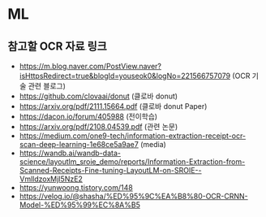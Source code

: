 # ML

## 참고할 OCR 자료 링크

* https://m.blog.naver.com/PostView.naver?isHttpsRedirect=true&blogId=youseok0&logNo=221566757079 (OCR 기술 관련 블로그)
* https://github.com/clovaai/donut (클로바 donut)
* https://arxiv.org/pdf/2111.15664.pdf (클로바 donut Paper)
* https://dacon.io/forum/405988 (전이학습)
* https://arxiv.org/pdf/2108.04539.pdf (관련 논문)
* https://medium.com/one9-tech/information-extraction-receipt-ocr-scan-deep-learning-1e68ce5a9ae7 (media)
* https://wandb.ai/wandb-data-science/layoutlm_sroie_demo/reports/Information-Extraction-from-Scanned-Receipts-Fine-tuning-LayoutLM-on-SROIE--VmlldzoxMjI5NzE2
* https://yunwoong.tistory.com/148
* https://velog.io/@shasha/%ED%95%9C%EA%B8%80-OCR-CRNN-Model-%ED%95%99%EC%8A%B5
